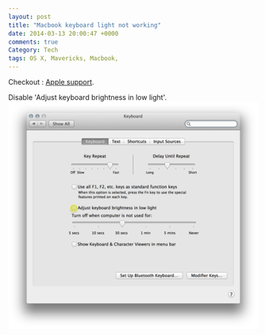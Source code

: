 ```yaml
---
layout: post
title: "Macbook keyboard light not working"
date: 2014-03-13 20:00:47 +0000
comments: true
Category: Tech
tags: OS X, Mavericks, Macbook,
---
```


Checkout : [Apple support](http://support.apple.com/kb/HT4882).

Disable 'Adjust keyboard brightness in low light'.  
![](/images/Tech/Keyboard_low_light.png)
